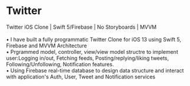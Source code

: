 # Twitter

Twitter iOS Clone | Swift 5/Firebase | No Storyboards | MVVM  <br/>
<br/>
• I have built a fully programmatic Twitter Clone for iOS 13 using Swift 5, Firebase and MVVM Architecture <br/>
• Prgrammed model, controller, view/view model structre to implement user:Logging in/out, Fetching feeds, Posting/replying/liking tweets, Following/Unfollowing,         Notification features. <br/>
• Using Firebase real-time database to design data structure and interact with application's Auth, User, Tweet and Notification services<br/>
